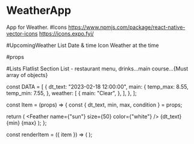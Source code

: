 # WeatherApp
 App for Weather.
 #Icons
 https://www.npmjs.com/package/react-native-vector-icons
 https://icons.expo.fyi/


#UpcomingWeather
List
Date & time
Icon
Weather at the time

#props


#Lists
Flatlist
Section List - restaurant menu, drinks...main course...{Must array of objects}

const DATA = [
  {
    dt_text: "2023-02-18 12:00:00",
    main: {
      temp_max: 8.55,
      temp_min: 7.55,
    },
    weather: [
      {
        main: "Clear",
      },
    ],
  },
];

const Item = (props) => {
  const { dt_text, min, max, condition } = props;

  return (
    <View>
      <Feather name={"sun"} size={50} color={"white"} />
      <Text>{dt_text}</Text>
      <Text>{min}</Text>
      <Text>{max}</Text>
    </View>
  );
};

  const renderItem = ({ item }) => (
    <Item
      condition={item.weather[0].main}
      dt_text={item.dt_text}
      min={item.main.temp_min}
      max={item.main.temp_max}
    />
  );